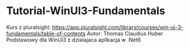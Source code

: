# Tutorial-WinUI3-Fundamentals
Kurs z pluralsight: https://app.pluralsight.com/library/courses/win-ui-3-fundamentals/table-of-contents
Autor: Thomas Claudius Huber
Podstawowy dla WinUi3 z dzialajaca aplikacja w .Net6
